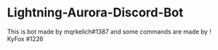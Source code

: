 # Lightning-Aurora-Discord-Bot
This is bot made by mqrkelich#1387 and some commands are made by ! KyFox #1226 
